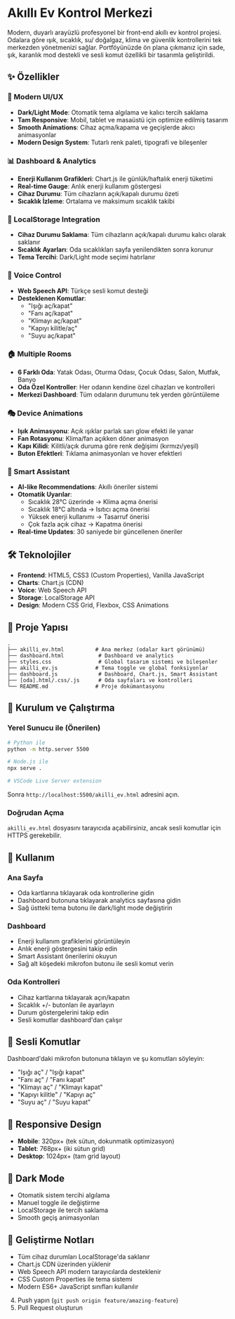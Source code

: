 # Akıllı Ev Kontrol Merkezi

Modern, duyarlı arayüzlü profesyonel bir front‑end akıllı ev kontrol projesi. Odalara göre ışık, sıcaklık, su/ doğalgaz, klima ve güvenlik kontrollerini tek merkezden yönetmenizi sağlar. Portföyünüzde ön plana çıkmanız için sade, şık, karanlık mod destekli ve sesli komut özellikli bir tasarımla geliştirildi.

## ✨ Özellikler

### 🎨 Modern UI/UX
- **Dark/Light Mode**: Otomatik tema algılama ve kalıcı tercih saklama
- **Tam Responsive**: Mobil, tablet ve masaüstü için optimize edilmiş tasarım
- **Smooth Animations**: Cihaz açma/kapama ve geçişlerde akıcı animasyonlar
- **Modern Design System**: Tutarlı renk paleti, tipografi ve bileşenler

### 📊 Dashboard & Analytics
- **Enerji Kullanım Grafikleri**: Chart.js ile günlük/haftalık enerji tüketimi
- **Real-time Gauge**: Anlık enerji kullanım göstergesi
- **Cihaz Durumu**: Tüm cihazların açık/kapalı durumu özeti
- **Sıcaklık İzleme**: Ortalama ve maksimum sıcaklık takibi

### 💾 LocalStorage Integration
- **Cihaz Durumu Saklama**: Tüm cihazların açık/kapalı durumu kalıcı olarak saklanır
- **Sıcaklık Ayarları**: Oda sıcaklıkları sayfa yenilendikten sonra korunur
- **Tema Tercihi**: Dark/Light mode seçimi hatırlanır

### 🎤 Voice Control
- **Web Speech API**: Türkçe sesli komut desteği
- **Desteklenen Komutlar**:
  - "Işığı aç/kapat"
  - "Fanı aç/kapat" 
  - "Klimayı aç/kapat"
  - "Kapıyı kilitle/aç"
  - "Suyu aç/kapat"

### 🏠 Multiple Rooms
- **6 Farklı Oda**: Yatak Odası, Oturma Odası, Çocuk Odası, Salon, Mutfak, Banyo
- **Oda Özel Kontroller**: Her odanın kendine özel cihazları ve kontrolleri
- **Merkezi Dashboard**: Tüm odaların durumunu tek yerden görüntüleme

### 🎭 Device Animations
- **Işık Animasyonu**: Açık ışıklar parlak sarı glow efekti ile yanar
- **Fan Rotasyonu**: Klima/fan açıkken döner animasyon
- **Kapı Kilidi**: Kilitli/açık duruma göre renk değişimi (kırmızı/yeşil)
- **Buton Efektleri**: Tıklama animasyonları ve hover efektleri

### 🤖 Smart Assistant
- **AI-like Recommendations**: Akıllı öneriler sistemi
- **Otomatik Uyarılar**:
  - Sıcaklık 28°C üzerinde → Klima açma önerisi
  - Sıcaklık 18°C altında → Isıtıcı açma önerisi  
  - Yüksek enerji kullanımı → Tasarruf önerisi
  - Çok fazla açık cihaz → Kapatma önerisi
- **Real-time Updates**: 30 saniyede bir güncellenen öneriler

## 🛠 Teknolojiler
- **Frontend**: HTML5, CSS3 (Custom Properties), Vanilla JavaScript
- **Charts**: Chart.js (CDN)
- **Voice**: Web Speech API
- **Storage**: LocalStorage API
- **Design**: Modern CSS Grid, Flexbox, CSS Animations

## 📁 Proje Yapısı
```
.
├── akilli_ev.html          # Ana merkez (odalar kart görünümü)
├── dashboard.html           # Dashboard ve analytics
├── styles.css               # Global tasarım sistemi ve bileşenler
├── akilli_ev.js            # Tema toggle ve global fonksiyonlar
├── dashboard.js             # Dashboard, Chart.js, Smart Assistant
├── [oda].html/.css/.js      # Oda sayfaları ve kontrolleri
└── README.md               # Proje dokümantasyonu
```

## 🚀 Kurulum ve Çalıştırma

### Yerel Sunucu ile (Önerilen)
```bash
# Python ile
python -m http.server 5500

# Node.js ile
npx serve .

# VSCode Live Server extension
```

Sonra `http://localhost:5500/akilli_ev.html` adresini açın.

### Doğrudan Açma
`akilli_ev.html` dosyasını tarayıcıda açabilirsiniz, ancak sesli komutlar için HTTPS gerekebilir.

## 🎯 Kullanım

### Ana Sayfa
- Oda kartlarına tıklayarak oda kontrollerine gidin
- Dashboard butonuna tıklayarak analytics sayfasına gidin
- Sağ üstteki tema butonu ile dark/light mode değiştirin

### Dashboard
- Enerji kullanım grafiklerini görüntüleyin
- Anlık enerji göstergesini takip edin
- Smart Assistant önerilerini okuyun
- Sağ alt köşedeki mikrofon butonu ile sesli komut verin

### Oda Kontrolleri
- Cihaz kartlarına tıklayarak açın/kapatın
- Sıcaklık +/- butonları ile ayarlayın
- Durum göstergelerini takip edin
- Sesli komutlar dashboard'dan çalışır

## 🎤 Sesli Komutlar
Dashboard'daki mikrofon butonuna tıklayın ve şu komutları söyleyin:
- "Işığı aç" / "Işığı kapat"
- "Fanı aç" / "Fanı kapat" 
- "Klimayı aç" / "Klimayı kapat"
- "Kapıyı kilitle" / "Kapıyı aç"
- "Suyu aç" / "Suyu kapat"

## 📱 Responsive Design
- **Mobile**: 320px+ (tek sütun, dokunmatik optimizasyon)
- **Tablet**: 768px+ (iki sütun grid)
- **Desktop**: 1024px+ (tam grid layout)

## 🌙 Dark Mode
- Otomatik sistem tercihi algılama
- Manuel toggle ile değiştirme
- LocalStorage ile tercih saklama
- Smooth geçiş animasyonları

## 🔧 Geliştirme Notları
- Tüm cihaz durumları LocalStorage'da saklanır
- Chart.js CDN üzerinden yüklenir
- Web Speech API modern tarayıcılarda desteklenir
- CSS Custom Properties ile tema sistemi
- Modern ES6+ JavaScript sınıfları kullanılır


4. Push yapın (`git push origin feature/amazing-feature`)
5. Pull Request oluşturun
